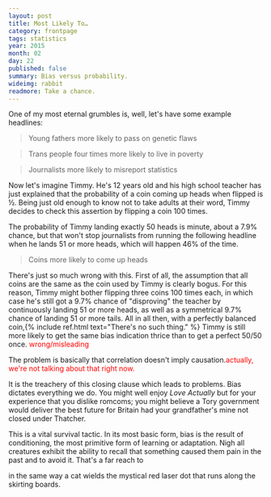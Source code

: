 ```yaml
---
layout: post
title: Most Likely To…
category: frontpage
tags: statistics
year: 2015
month: 02
day: 22
published: false
summary: Bias versus probability.
wideimg: rabbit
readmore: Take a chance.
---
```

One of my most eternal grumbles is, well, let's have some example headlines:

<blockquote>Young fathers more likely to pass on genetic flaws</blockquote>

<blockquote>Trans people four times more likely to live in poverty</blockquote>

<blockquote>Journalists more likely to misreport statistics</blockquote>

Now let's imagine Timmy.
He's 12 years old and his high school teacher has just explained that the probability of a coin coming up heads when flipped is &#189;.
Being just old enough to know not to take adults at their word, Timmy decides to check this assertion by flipping a coin 100 times.

The probability of Timmy landing exactly 50 heads is minute, about a 7.9% chance, but that won't stop journalists from running the following headline when he lands 51 or more heads, which will happen 46% of the time.

<blockquote>Coins more likely to come up heads</blockquote>

There's just so much wrong with this.
First of all, the assumption that all coins are the same as the coin used by Timmy is clearly bogus.
For this reason, Timmy might bother flipping three coins 100 times each,
in which case he's still got a 9.7% chance of "disproving" the teacher by continuously landing 51 or more heads,
as well as a symmetrical 9.7% chance of landing 51 or more tails.
All in all then, with a perfectly balanced coin,{% include ref.html text="There's no such thing." %}
Timmy is still more likely to get the same bias indication thrice than to get a perfect 50/50 once. <span style="color: red;">wrong/misleading</span>

The problem is basically that correlation doesn't imply causation.<span style="color: red;">actually, we're not talking about that right now</style>.

It is the treachery of this closing clause which leads to problems. Bias dictates everything we do.
You might well enjoy *Love Actually* but for your experience that you dislike romcoms;
you might believe a Tory government would deliver the best future for Britain had your grandfather's mine not closed under Thatcher.

This is a vital survival tactic.
In its most basic form, bias is the result of conditioning, the most primitive form of learning or adaptation.
Nigh all creatures exhibit the ability to recall that something caused them pain in the past and to avoid it.
That's a far reach to 




in the same way a cat wields the mystical red laser dot that runs along the skirting boards.

